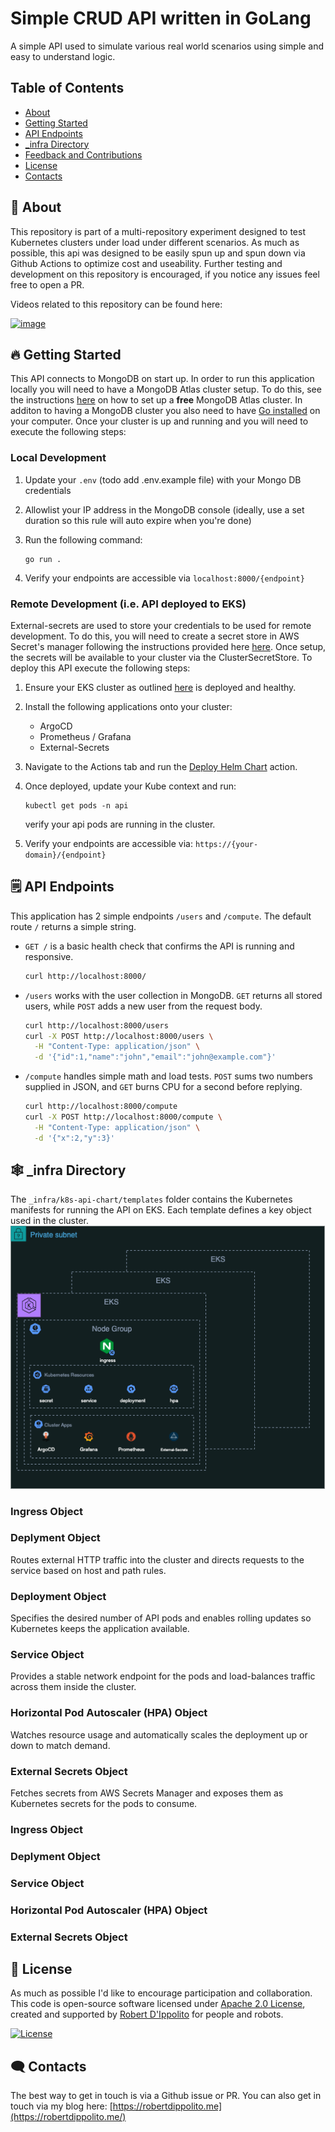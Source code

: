 # Simple CRUD API written in GoLang 
A simple API used to simulate various real world scenarios using simple and easy to understand logic.

## Table of Contents
- [About](#-about)
- [Getting Started](#-getting-started)
- [API Endpoints](#-api)
- [_infra Directory](#-infra)
- [Feedback and Contributions](#-feedback-and-contributions)
- [License](#-license)
- [Contacts](#%EF%B8%8F-contacts)

## 🚀 About
This repository is part of a multi-repository experiment designed to test Kubernetes clusters under load under different scenarios. As much as possible, this api was designed to be easily spun up and spun down via Github Actions to optimize cost and useability. Further testing and development on this repository is encouraged, if you notice any issues feel free to open a PR.

Videos related to this repository can be found here:

<a href="youtube.com">![image](https://img.shields.io/badge/YouTube-FF0000?style=for-the-badge&logo=youtube&logoColor=white) </a>

## 🔥 Getting Started
This API connects to MongoDB on start up. In order to run this application locally you will need to have a MongoDB Atlas cluster setup. To do this, see the instructions [here](todo) on how to set up a **free** MongoDB Atlas cluster. In additon to having a MongoDB cluster you also need to have [Go installed](https://go.dev/learn/) on your computer. Once your cluster is up and running and you will need to execute the following steps:

### Local Development
1. Update your ```.env``` (todo add .env.example file) with your Mongo DB credentials
2. Allowlist your IP address in the MongoDB console (ideally, use a set duration so this rule will auto expire when you're done)
3. Run the following command:
   
       go run .
   
5. Verify your endpoints are accessible via ```localhost:8000/{endpoint}```

### Remote Development (i.e. API deployed to EKS)
External-secrets are used to store your credentials to be used for remote development. To do this, you will need to create a secret store in AWS Secret's manager following the instructions provided here [here](todo). Once setup, the secrets will be available to your cluster via the ClusterSecretStore. To deploy this API execute the following steps:
1. Ensure your EKS cluster as outlined [here](https://github.com/robertdippolito/eks-infrastructure-iac) is deployed and healthy.
2. Install the following applications onto your cluster:
    - ArgoCD
    - Prometheus / Grafana
    - External-Secrets
4. Navigate to the Actions tab and run the [Deploy Helm Chart](https://github.com/robertdippolito/go-crud-api/actions/workflows/deploy-helm.yaml) action.
5. Once deployed, update your Kube context and run:

       kubectl get pods -n api 
   verify your api pods are running in the cluster.

6. Verify your endpoints are accessible via:
```https://{your-domain}/{endpoint} ```
   
## 🗒️ API Endpoints
This application has 2 simple endpoints ```/users``` and ```/compute```. The default route ```/``` returns a simple string. 
- `GET /` is a basic health check that confirms the API is running and responsive.

  ```bash
  curl http://localhost:8000/
  ```

- `/users` works with the user collection in MongoDB. `GET` returns all stored users, while `POST` adds a new user from the request body.

  ```bash
  curl http://localhost:8000/users
  curl -X POST http://localhost:8000/users \
    -H "Content-Type: application/json" \
    -d '{"id":1,"name":"john","email":"john@example.com"}'
  ```

- `/compute` handles simple math and load tests. `POST` sums two numbers supplied in JSON, and `GET` burns CPU for a second before replying.

  ```bash
  curl http://localhost:8000/compute
  curl -X POST http://localhost:8000/compute \
    -H "Content-Type: application/json" \
    -d '{"x":2,"y":3}'
  ```

## 🕸️ _infra Directory
The `_infra/k8s-api-chart/templates` folder contains the Kubernetes manifests for running the API on EKS. Each template defines a key object used in the cluster.
<img width="750" alt="Kubernetes resources for API" src="./assets/ingress-architecture.png">
### Ingress Object
### Deplyment Object
Routes external HTTP traffic into the cluster and directs requests to the service based on host and path rules.
### Deployment Object
Specifies the desired number of API pods and enables rolling updates so Kubernetes keeps the application available.
### Service Object
Provides a stable network endpoint for the pods and load-balances traffic across them inside the cluster.
### Horizontal Pod Autoscaler (HPA) Object
Watches resource usage and automatically scales the deployment up or down to match demand.
### External Secrets Object
Fetches secrets from AWS Secrets Manager and exposes them as Kubernetes secrets for the pods to consume.

### Ingress Object
### Deplyment Object
### Service Object
### Horizontal Pod Autoscaler (HPA) Object
### External Secrets Object

## 📃 License 
As much as possible I'd like to encourage participation and collaboration. This code is open-source software licensed under [Apache 2.0 License](https://github.com/gowebly/gowebly/blob/main/LICENSE), created and supported by [Robert D'Ippolito](https://robertdippolito.me) for people and robots.

<a href="https://github.com/gowebly/gowebly/blob/main/LICENSE">![License](https://img.shields.io/badge/license-Apache_2.0-red?style=for-the-badge&logo=none)</a>

## 🗨️ Contacts
The best way to get in touch is via a Github issue or PR. You can also get in touch via my blog here: [https://robertdippolito.me](https://robertdippolito.me/)

